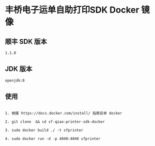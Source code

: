 # 丰桥电子运单自助打印SDK Docker 镜像

## 顺丰 SDK 版本

`1.1.0`

## JDK 版本

`openjdk:8`

## 使用

```shell

1. 根据 https://docs.docker.com/install/ 指南安卓 docker

2. git clone  && cd sf-qiao-printer-sdk-docker

3. sudo docker build ./ -t sfprinter

4. sudo docker run -d -p 4040:4040 sfprinter

```
